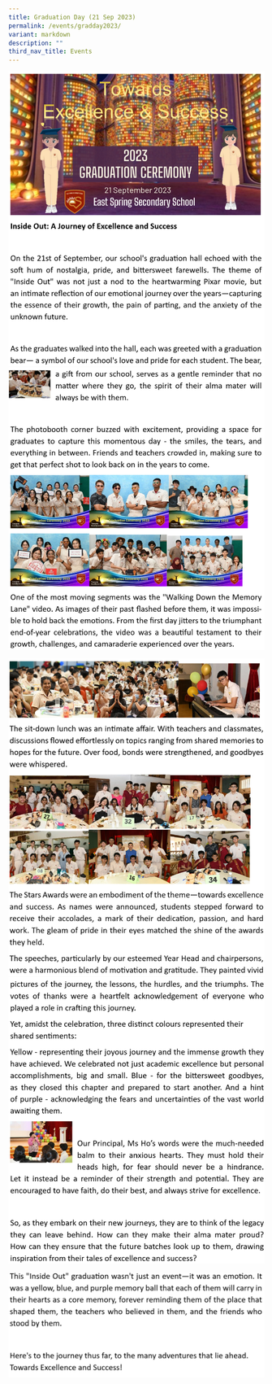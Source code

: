 ```yaml
---
title: Graduation Day (21 Sep 2023)
permalink: /events/gradday2023/
variant: markdown
description: ""
third_nav_title: Events
---
```

![](/images/Events/2023%20Graduation%20Day/GD2023_1.png)
![](/images/Events/2023%20Graduation%20Day/GD2023_2.png)

![](/images/Events/2023%20Graduation%20Day/GD2023_3.png)
![](/images/Events/2023%20Graduation%20Day/GD2023_4.png)

![](/images/Events/2023%20Graduation%20Day/GD2023_5.png)